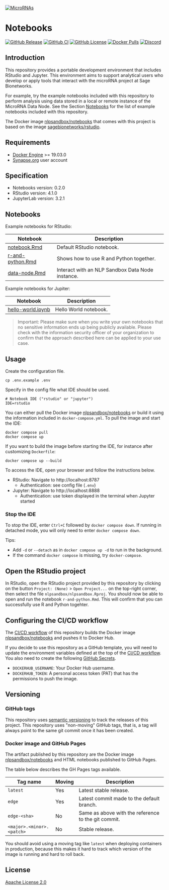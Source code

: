 [![MicroRNAs](https://upload.wikimedia.org/wikipedia/commons/6/69/Examples_of_microRNA_stem-loops.jpg)](https://www.synapse.org/#!Synapse:syn27114640/wiki/)

# Notebooks

[![GitHub Release](https://img.shields.io/github/release/nlpsandbox/notebooks.svg?color=94398d&labelColor=555555&logoColor=ffffff&style=for-the-badge&logo=github)](https://github.com/nlpsandbox/notebooks/releases)
[![GitHub CI](https://img.shields.io/github/workflow/status/nlpsandbox/notebooks/CI.svg?color=94398d&labelColor=555555&logoColor=ffffff&style=for-the-badge&logo=github)](https://github.com/nlpsandbox/notebooks)
[![GitHub License](https://img.shields.io/github/license/nlpsandbox/notebooks.svg?color=94398d&labelColor=555555&logoColor=ffffff&style=for-the-badge&logo=github)](https://github.com/nlpsandbox/notebooks/blob/main/LICENSE)
[![Docker Pulls](https://img.shields.io/docker/pulls/nlpsandbox/notebooks.svg?color=94398d&labelColor=555555&logoColor=ffffff&style=for-the-badge&label=pulls&logo=docker)](https://hub.docker.com/r/nlpsandbox/notebooks)
[![Discord](https://img.shields.io/discord/770484164393828373.svg?color=94398d&labelColor=555555&logoColor=ffffff&style=for-the-badge&label=Discord&logo=discord)](https://nlpsandbox.io/discord "Realtime support / chat with the community and the team")

## Introduction

This repository provides a portable development environment that includes
RStudio and Jupyter. This environment aims to support analytical users who
develop or apply tools that interact with the microRNA project at Sage Bionetworks.

For example, try the example notebooks included with this repository to perform
analysis using data stored in a local or remote instance of the MicroRNA Data
Node. See the Section [Notebooks](#Notebooks) for the list of example notebooks
included with this repository.

The Docker image [nlpsandbox/notebooks] that comes with this project is based on
the image [sagebionetworks/rstudio].

## Requirements

- [Docker Engine] >= 19.03.0
- [Synapse.org] user account

## Specification

- Notebooks version: 0.2.0
- RStudio version: 4.1.0
- JupyterLab version: 3.2.1

## Notebooks

Example notebooks for RStudio:

Notebook | Description
-------- | -----------
[notebook.Rmd](notebooks/rstudio/notebook.Rmd)         | Default RStudio notebook.
[r-and-python.Rmd](notebooks/rstudio/r-and-python.Rmd) | Shows how to use R and Python together.
[data-node.Rmd](notebooks/rstudio/data-node.Rmd)       | Interact with an NLP Sandbox Data Node instance.

Example notebooks for Jupiter:

Notebook | Description
-------- | -----------
[hello-world.ipynb](notebooks/jupyter/hello-world.ipynb) | Hello World notebook.

> Important: Please make sure when you write your own notebooks that no
> sensitive information ends up being publicly available. Please check with the
> information security officer of your organization to confirm that the approach
> described here can be applied to your use case.

## Usage

Create the configuration file.

    cp .env.example .env

Specify in the config file what IDE should be used.

    # Notebook IDE ("rstudio" or "jupyter")
    IDE=rstudio

You can either pull the Docker image [nlpsandbox/notebooks] or build it using
the information included in `docker-compose.yml`. To pull the image and start
the IDE:

    docker compose pull
    docker compose up

If you want to build the image before starting the IDE, for instance after
customizing `Dockerfile`:

    docker compose up --build

To access the IDE, open your browser and follow the instructions below.

- RStudio: Navigate to http://localhost:8787
  - Authentication: see config file (`.env`)
- Jupyter: Navigate to http://localhost:8888
  - Authentication: use token displayed in the terminal when Jupyter started

### Stop the IDE

To stop the IDE, enter `Ctrl+C` followed by `docker compose down`.  If running
in detached mode, you will only need to enter `docker compose down`.

Tips:

- Add `-d` or `--detach` as in `docker compose up -d` to run in the background.
- If the command `docker compose` is missing, try `docker-compose`.

## Open the RStudio project

In RStudio, open the RStudio project provided by this repository by clicking on
the button `Project: (None)` > `Open Project...` on the top-right corner, then
select the file `nlpsandbox/nlpsandbox.Rproj`. You should now be able to open
and run the notebook `r-and-python.Rmd`. This will confirm that you can
successfully use R and Python togehter.

## Configuring the CI/CD workflow

The [CI/CD workflow] of this repository builds the Docker image
[nlpsandbox/notebooks] and pushes it to Docker Hub.

If you decide to use this repository as a GitHub template, you will need to
update the environment variables defined at the top of the [CI/CD workflow]. You
also need to create the following [GitHub Secrets].

- `DOCKERHUB_USERNAME`: Your Docker Hub username.
- `DOCKERHUB_TOKEN`: A personal access token (PAT) that has the permissions to
  push the image.

## Versioning

### GitHub tags

This repository uses [semantic versioning] to track the releases of this
project. This repository uses "non-moving" GitHub tags, that is, a tag will
always point to the same git commit once it has been created.

### Docker image and GitHub Pages

The artifact published by this repository are the Docker image
[nlpsandbox/notebooks] and HTML notebooks published to GitHub Pages.

The table below describes the GH Pages tags available.

| Tag name                    | Moving | Description
|-----------------------------|--------|------------
| `latest`                    | Yes    | Latest stable release.
| `edge`                      | Yes    | Latest commit made to the default branch.
| `edge-<sha>`                | No     | Same as above with the reference to the git commit.
| `<major>.<minor>.<patch>`   | No     | Stable release.

You should avoid using a moving tag like `latest` when deploying containers in
production, because this makes it hard to track which version of the image is
running and hard to roll back.

## License

[Apache License 2.0]

<!-- Links -->

[NLPSandbox.io]: https://nlpsandbox.io
[semantic versioning]: https://semver.org/
[Apache License 2.0]: https://github.com/nlpsandbox/notebooks/blob/main/LICENSE
[renv.lock]: renv.lock
[conda/i2b2-phi-dataset/environment.yml]: conda/i2b2-phi-dataset/environment.yml
[CI/CD workflow]: .github/workflows/ci.yml
[Docker Engine]: https://docs.docker.com/engine/install/
[docker.synapse.org/syn22277123/i2b2-phi-dataset]: https://www.synapse.org/#!Synapse:syn25813728
[2014 i2b2 NLP De-identification Challenge]: https://dx.doi.org/10.1016%2Fj.jbi.2015.06.007
[2014 i2b2 NLP De-identification Challenge Dataset]: https://portal.dbmi.hms.harvard.edu/projects/n2c2-nlp/
[NLP Sandbox schemas]: https://github.com/nlpsandbox/nlpsandbox-schemas
[Synapse.org]: https://synapse.org
[NLP Sandbox Data Node]: https://github.com/nlpsandbox/data-node
[NLP Sandbox CLI]: https://github.com/nlpsandbox/nlpsandbox-client
[GitHub Secrets]: https://docs.github.com/en/actions/reference/encrypted-secrets
[sagebionetworks/rstudio]: https://github.com/Sage-Bionetworks/docker-rstudio
[nlpsandbox/notebooks]: https://hub.docker.com/repository/docker/nlpsandbox/notebooks
